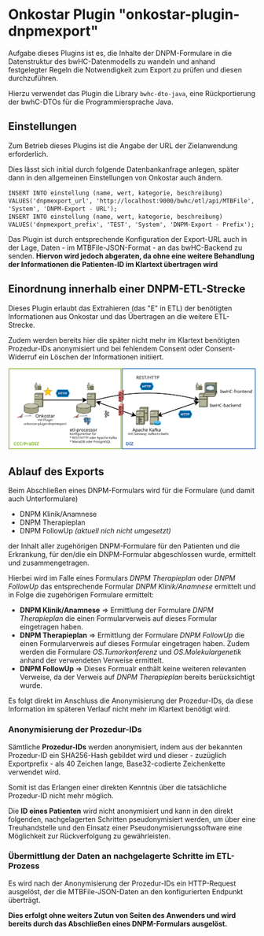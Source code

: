 # Onkostar Plugin "onkostar-plugin-dnpmexport"

Aufgabe dieses Plugins ist es, die Inhalte der DNPM-Formulare in die Datenstruktur des bwHC-Datenmodells zu wandeln und
anhand festgelegter Regeln die Notwendigkeit zum Export zu prüfen und diesen durchzuführen.

Hierzu verwendet das Plugin die Library `bwhc-dto-java`, eine Rückportierung der bwhC-DTOs für die Programmiersprache Java.

## Einstellungen

Zum Betrieb dieses Plugins ist die Angabe der URL der Zielanwendung erforderlich.

Dies lässt sich initial durch folgende Datenbankanfrage anlegen, später dann in den allgemeinen Einstellungen von Onkostar auch ändern.

```
INSERT INTO einstellung (name, wert, kategorie, beschreibung) VALUES('dnpmexport_url', 'http://localhost:9000/bwhc/etl/api/MTBFile', 'System', 'DNPM-Export - URL');
INSERT INTO einstellung (name, wert, kategorie, beschreibung) VALUES('dnpmexport_prefix', 'TEST', 'System', 'DNPM-Export - Prefix');
```

Das Plugin ist durch entsprechende Konfiguration der Export-URL auch in der Lage, Daten - im MTBFile-JSON-Format - an das bwHC-Backend zu senden.
**Hiervon wird jedoch abgeraten, da ohne eine weitere Behandlung der Informationen die Patienten-ID im Klartext übertragen wird**

## Einordnung innerhalb einer DNPM-ETL-Strecke

Dieses Plugin erlaubt das Extrahieren (das "E" in ETL) der benötigten Informationen aus Onkostar und das Übertragen an die weitere ETL-Strecke.

Zudem werden bereits hier die später nicht mehr im Klartext benötigten Prozedur-IDs anonymisiert und bei fehlendem Consent oder Consent-Widerruf
ein Löschen der Informationen initiiert.

![Modell DNPM-ETL-Strecke](docs/etl.png)

## Ablauf des Exports

Beim Abschließen eines DNPM-Formulars wird für die Formulare (und damit auch Unterformulare)

* DNPM Klinik/Anamnese
* DNPM Therapieplan
* DNPM FollowUp *(aktuell nich nicht umgesetzt)*

der Inhalt aller zugehörigen DNPM-Formulare für den Patienten und die Erkrankung, für den/die ein DNPM-Formular abgeschlossen wurde, ermittelt und zusammengetragen.

Hierbei wird im Falle eines Formulars *DNPM Therapieplan* oder *DNPM FollowUp* das entsprechende Formular *DNPM Klinik/Anamnese*
ermittelt und in Folge die zugehörigen Formulare ermittelt:

* **DNPM Klinik/Anamnese** => Ermittlung der Formulare *DNPM Therapieplan* die einen Formularverweis auf dieses Formular eingetragen haben.
* **DNPM Therapieplan** => Ermittlung der Formulare *DNPM FollowUp* die einen Formularverweis auf dieses Formular eingetragen haben.
  Zudem werden die Formulare *OS.Tumorkonferenz* und *OS.Molekulargenetik* anhand der verwendeten Verweise ermittelt.
* **DNPM FollowUp** => Dieses Formualr enthält keine weiteren relevanten Verweise, da der Verweis auf *DNPM Therapieplan* bereits berücksichtigt wurde.

Es folgt direkt im Anschluss die Anonymisierung der Prozedur-IDs, da diese Information im späteren Verlauf nicht mehr im Klartext benötigt wird.

### Anonymisierung der Prozedur-IDs

Sämtliche **Prozedur-IDs** werden anonymisiert, indem aus der bekannten Prozedur-ID ein SHA256-Hash gebildet wird und dieser - zuzüglich Exportprefix - als
40 Zeichen lange, Base32-codierte Zeichenkette verwendet wird.

Somit ist das Erlangen einer direkten Kenntnis über die tatsächliche Prozedur-ID nicht mehr möglich.

Die **ID eines Patienten** wird nicht anonymisiert und kann in den direkt folgenden, nachgelagerten Schritten pseudonymisiert werden,
um über eine Treuhandstelle und den Einsatz einer Pseudonymisierungssoftware eine Möglichkeit zur Rückverfolgung zu gewährleisten.

### Übermittlung der Daten an nachgelagerte Schritte im ETL-Prozess

Es wird nach der Anonymisierung der Prozedur-IDs ein HTTP-Request ausgelöst, der die MTBFile-JSON-Daten an den
konfigurierten Endpunkt überträgt.

**Dies erfolgt ohne weiters Zutun von Seiten des Anwenders und wird bereits durch das Abschließen eines DNPM-Formulars ausgelöst.**
